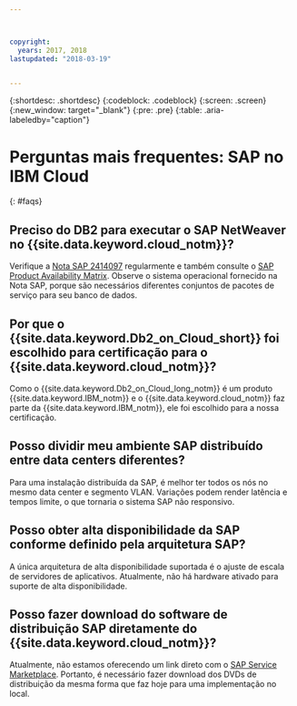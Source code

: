 ```yaml
---



copyright:
  years: 2017, 2018
lastupdated: "2018-03-19"


---
```


{:shortdesc: .shortdesc}
{:codeblock: .codeblock}
{:screen: .screen}
{:new_window: target="_blank"}
{:pre: .pre}
{:table: .aria-labeledby="caption"}

# Perguntas mais frequentes: SAP no IBM Cloud
{: #faqs}

## Preciso do DB2 para executar o SAP NetWeaver no {{site.data.keyword.cloud_notm}}?

Verifique a [Nota SAP 2414097](https://launchpad.support.sap.com/#/notes/2414097) regularmente e também consulte o [SAP Product Availability Matrix](https://apps.support.sap.com/sap/support/pam). Observe o sistema operacional fornecido na Nota SAP, porque são necessários diferentes conjuntos de pacotes de serviço para seu banco de dados.

## Por que o {{site.data.keyword.Db2_on_Cloud_short}} foi escolhido para certificação para o {{site.data.keyword.cloud_notm}}?

Como o {{site.data.keyword.Db2_on_Cloud_long_notm}} é um produto {{site.data.keyword.IBM_notm}} e o {{site.data.keyword.cloud_notm}} faz parte da {{site.data.keyword.IBM_notm}}, ele foi escolhido para a nossa certificação.

## Posso dividir meu ambiente SAP distribuído entre data centers diferentes?

Para uma instalação distribuída da SAP, é melhor ter todos os nós no mesmo data center e segmento VLAN. Variações podem render latência e tempos limite, o que tornaria o sistema SAP não responsivo.

## Posso obter alta disponibilidade da SAP conforme definido pela arquitetura SAP?

A única arquitetura de alta disponibilidade suportada é o ajuste de escala de servidores de aplicativos. Atualmente, não há hardware ativado para suporte de alta disponibilidade.

## Posso fazer download do software de distribuição SAP diretamente do {{site.data.keyword.cloud_notm}}?

Atualmente, não estamos oferecendo um link direto com o [SAP Service Marketplace](https://websmp201.sap-ag.de/). Portanto, é necessário fazer download dos DVDs de distribuição da mesma forma que faz hoje para uma implementação no local.
